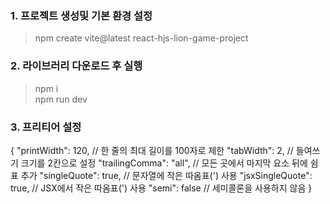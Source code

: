 ### 1. 프로젝트 생성및 기본 환경 설정

> npm create vite@latest react-hjs-lion-game-project

### 2. 라이브러리 다운로드 후 실행

> npm i<br>
> npm run dev

### 3. 프리티어 설정

{
"printWidth": 120, // 한 줄의 최대 길이를 100자로 제한
"tabWidth": 2, // 들여쓰기 크기를 2칸으로 설정
"trailingComma": "all", // 모든 곳에서 마지막 요소 뒤에 쉼표 추가
"singleQuote": true, // 문자열에 작은 따옴표(') 사용
"jsxSingleQuote": true, // JSX에서 작은 따옴표(') 사용
"semi": false // 세미콜론을 사용하지 않음
}
